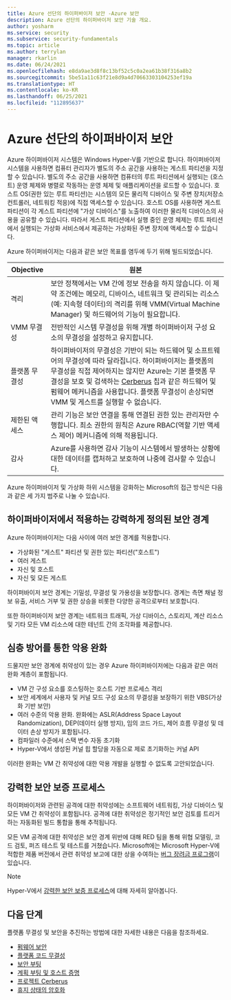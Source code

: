 ```yaml
---
title: Azure 선단의 하이퍼바이저 보안 -Azure 보안
description: Azure 선단의 하이퍼바이저 보안 기술 개요.
author: yosharm
ms.service: security
ms.subservice: security-fundamentals
ms.topic: article
ms.author: terrylan
manager: rkarlin
ms.date: 06/24/2021
ms.openlocfilehash: e8da9ae3d8f8c13bf52c5c0a2ea61b38f316a8b2
ms.sourcegitcommit: 5be51a11c63f21e8d9a4d70663303104253ef19a
ms.translationtype: HT
ms.contentlocale: ko-KR
ms.lasthandoff: 06/25/2021
ms.locfileid: "112895637"
---
```

# <a name="hypervisor-security-on-the-azure-fleet"></a>Azure 선단의 하이퍼바이저 보안

Azure 하이퍼바이저 시스템은 Windows Hyper-V를 기반으로 합니다. 하이퍼바이저 시스템을 사용하면 컴퓨터 관리자가 별도의 주소 공간을 사용하는 게스트 파티션을 지정할 수 있습니다. 별도의 주소 공간을 사용하면 컴퓨터의 루트 파티션에서 실행되는 (호스트) 운영 체제와 병렬로 작동하는 운영 체제 및 애플리케이션을 로드할 수 있습니다. 호스트 OS(권한 있는 루트 파티션)는 시스템의 모든 물리적 디바이스 및 주변 장치(저장소 컨트롤러, 네트워킹 적응)에 직접 액세스할 수 있습니다. 호스트 OS를 사용하면 게스트 파티션이 각 게스트 파티션에 "가상 디바이스"를 노출하여 이러한 물리적 디바이스의 사용을 공유할 수 있습니다. 따라서 게스트 파티션에서 실행 중인 운영 체제는 루트 파티션에서 실행되는 가상화 서비스에서 제공하는 가상화된 주변 장치에 액세스할 수 있습니다.

Azure 하이퍼바이저는 다음과 같은 보안 목표를 염두에 두기 위해 빌드되었습니다.

| Objective | 원본 |
|--|--|
| 격리 | 보안 정책에서는 VM 간에 정보 전송을 하지 않습니다. 이 제약 조건에는 메모리, 디바이스, 네트워크 및 관리되는 리소스(예: 지속형 데이터)의 격리를 위해 VMM(Virtual Machine Manager) 및 하드웨어의 기능이 필요합니다. |
| VMM 무결성 | 전반적인 시스템 무결성을 위해 개별 하이퍼바이저 구성 요소의 무결성을 설정하고 유지합니다. |
| 플랫폼 무결성 | 하이퍼바이저의 무결성은 기반이 되는 하드웨어 및 소프트웨어의 무결성에 따라 달라집니다. 하이퍼바이저는 플랫폼의 무결성을 직접 제어하지는 않지만 Azure는 기본 플랫폼 무결성을 보호 및 검색하는 [Cerberus](project-cerberus.md) 칩과 같은 하드웨어 및 펌웨어 메커니즘을 사용합니다. 플랫폼 무결성이 손상되면 VMM 및 게스트를 실행할 수 없습니다. |
| 제한된 액세스 | 관리 기능은 보안 연결을 통해 연결된 권한 있는 관리자만 수행합니다. 최소 권한의 원칙은 Azure RBAC(역할 기반 액세스 제어) 메커니즘에 의해 적용됩니다. |
| 감사 | Azure를 사용하면 감사 기능이 시스템에서 발생하는 상황에 대한 데이터를 캡처하고 보호하여 나중에 검사할 수 있습니다. |

Azure 하이퍼바이저 및 가상화 하위 시스템을 강화하는 Microsoft의 접근 방식은 다음과 같은 세 가지 범주로 나눌 수 있습니다.

## <a name="strongly-defined-security-boundaries-enforced-by-the-hypervisor"></a>하이퍼바이저에서 적용하는 강력하게 정의된 보안 경계

Azure 하이퍼바이저는 다음 사이에 여러 보안 경계를 적용합니다.

- 가상화된 "게스트" 파티션 및 권한 있는 파티션("호스트")
- 여러 게스트
- 자신 및 호스트
- 자신 및 모든 게스트

하이퍼바이저 보안 경계는 기밀성, 무결성 및 가용성을 보장합니다. 경계는 측면 채널 정보 유출, 서비스 거부 및 권한 상승을 비롯한 다양한 공격으로부터 보호합니다.

또한 하이퍼바이저 보안 경계는 네트워크 트래픽, 가상 디바이스, 스토리지, 계산 리소스 및 기타 모든 VM 리소스에 대한 테넌트 간의 조각화를 제공합니다.

## <a name="defense-in-depth-exploit-mitigations"></a>심층 방어를 통한 악용 완화

드물지만 보안 경계에 취약성이 있는 경우 Azure 하이퍼바이저에는 다음과 같은 여러 완화 계층이 포함됩니다.

- VM 간 구성 요소를 호스팅하는 호스트 기반 프로세스 격리
- 보안 세계에서 사용자 및 커널 모드 구성 요소의 무결성을 보장하기 위한 VBS(가상화 기반 보안)
- 여러 수준의 악용 완화. 완화에는 ASLR(Address Space Layout Randomization), DEP(데이터 실행 방지), 임의 코드 가드, 제어 흐름 무결성 및 데이터 손상 방지가 포함됩니다.
- 컴파일러 수준에서 스택 변수 자동 초기화
- Hyper-V에서 생성된 커널 힙 할당을 자동으로 제로 초기화하는 커널 API

이러한 완화는 VM 간 취약성에 대한 악용 개발을 실행할 수 없도록 고안되었습니다.

## <a name="strong-security-assurance-processes"></a>강력한 보안 보증 프로세스

하이퍼바이저와 관련된 공격에 대한 취약성에는 소프트웨어 네트워킹, 가상 디바이스 및 모든 VM 간 취약성이 포함됩니다. 공격에 대한 취약성은 정기적인 보안 검토를 트리거하는 자동화된 빌드 통합을 통해 추적됩니다.

모든 VM 공격에 대한 취약성은 보안 경계 위반에 대해 RED 팀을 통해 위협 모델링, 코드 검토, 퍼즈 테스트 및 테스트를 거쳤습니다. Microsoft에는 Microsoft Hyper-V에 적합한 제품 버전에서 관련 취약성 보고에 대한 상을 수여하는 [버그 장려금 프로그램](https://www.microsoft.com/msrc/bounty-hyper-v)이 있습니다.

> [!NOTE]
> Hyper-V에서 [강력한 보안 보증 프로세스](../../azure-government/azure-secure-isolation-guidance.md#strong-security-assurance-processes)에 대해 자세히 알아봅니다.

## <a name="next-steps"></a>다음 단계
플랫폼 무결성 및 보안을 추진하는 방법에 대한 자세한 내용은 다음을 참조하세요.

- [펌웨어 보안](firmware.md)
- [플랫폼 코드 무결성](code-integrity.md)
- [보안 부팅](secure-boot.md)
- [계획 부팅 및 호스트 증명](measured-boot-host-attestation.md)
- [프로젝트 Cerberus](project-cerberus.md)
- [휴지 상태의 암호화](encryption-atrest.md)